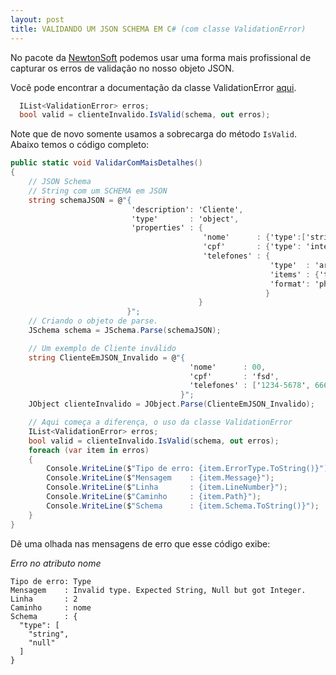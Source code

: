 ```yaml
---
layout: post
title: VALIDANDO UM JSON SCHEMA EM C# (com classe ValidationError)
---
```


No pacote da [NewtonSoft](https://www.newtonsoft.com/jsonschema/help/html/Introduction.htm) podemos usar uma forma mais profissional de capturar os erros de validação no nosso objeto JSON.

Você pode encontrar a documentação da classe ValidationError [aqui](https://www.newtonsoft.com/jsonschema/help/html/T_Newtonsoft_Json_Schema_ValidationError.htm).

```csharp
  IList<ValidationError> erros;
  bool valid = clienteInvalido.IsValid(schema, out erros);
```

Note que de novo somente usamos a sobrecarga do método `IsValid`.
Abaixo temos o código completo:

```csharp
public static void ValidarComMaisDetalhes()
{
    // JSON Schema
    // String com um SCHEMA em JSON
    string schemaJSON = @"{
                           'description': 'Cliente',
                           'type'       : 'object',
                           'properties' : {
                                           'nome'      : {'type':['string','null']},
                                           'cpf'       : {'type': 'integer' },
                                           'telefones' : {
                                                          'type'  : 'array',
                                                          'items' : {'type' : 'string'},
                                                          'format': 'phone' 
                                                         }
                                          }
                          }";
    // Criando o objeto de parse.
    JSchema schema = JSchema.Parse(schemaJSON);

    // Um exemplo de Cliente inválido
    string ClienteEmJSON_Invalido = @"{
                                        'nome'      : 00,
                                        'cpf'       : 'fsd',
                                        'telefones' : ['1234-5678', 6667]
                                      }";
    JObject clienteInvalido = JObject.Parse(ClienteEmJSON_Invalido);

    // Aqui começa a diferença, o uso da classe ValidationError
    IList<ValidationError> erros;
    bool valid = clienteInvalido.IsValid(schema, out erros);
    foreach (var item in erros)
    {
        Console.WriteLine($"Tipo de erro: {item.ErrorType.ToString()}");
        Console.WriteLine($"Mensagem    : {item.Message}");
        Console.WriteLine($"Linha       : {item.LineNumber}");
        Console.WriteLine($"Caminho     : {item.Path}");
        Console.WriteLine($"Schema      : {item.Schema.ToString()}");
    }
}
```

Dê uma olhada nas mensagens de erro que esse código exibe:

*Erro no atributo nome*

```
Tipo de erro: Type
Mensagem    : Invalid type. Expected String, Null but got Integer.
Linha       : 2
Caminho     : nome
Schema      : {
  "type": [
    "string",
    "null"
  ]
}
```
  
